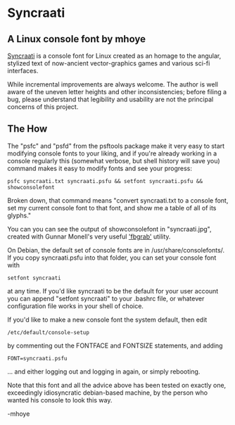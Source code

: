# Syncraati 

## A Linux console font by mhoye

[Syncraati](https://github.com/mhoye/syncraati) is a console 
font for Linux created as an homage to the angular, stylized text 
of now-ancient vector-graphics games and various sci-fi interfaces.

While incremental improvements are always welcome. The author is 
well aware of the uneven letter heights and other inconsistencies; before
filing a bug, please understand that legibility and usability are not
the principal concerns of this project.

## The How

The "psfc" and "psfd" from the psftools package make it very easy
to start modifying console fonts to your liking, and if you're already 
working in a console regularly this (somewhat verbose, but shell history 
will save you) command makes it easy to modify fonts and see your progress: 

    psfc syncraati.txt syncraati.psfu && setfont syncraati.psfu && showconsolefont

Broken down, that command means "convert syncraati.txt to a console font, 
set my current console font to that font, and show me a table of all
of its glyphs."

You can you can see the output of showconsolefont in "syncraati.jpg", 
created with Gunnar Monell's very useful ['fbgrab'](https://github.com/GunnerMonell/fbgrab) utility.

On Debian, the default set of console fonts are in /usr/share/consolefonts/.
If you copy syncraati.psfu into that folder, you can set your console font
with 

    setfont syncraati

at any time. If you'd like syncraati to be the default for your user account
you can append "setfont syncraati" to your .bashrc file, or whatever 
configuration file works in your shell of choice. 

If you'd like to make a new console font the system default, then edit
 
    /etc/default/console-setup

by commenting out the FONTFACE and FONTSIZE statements, and adding 

    FONT=syncraati.psfu

... and either logging out and logging in again, or simply rebooting.

Note that this font and all the advice above has been tested on exactly
one, exceedingly idiosyncratic debian-based machine, by the person who
wanted his console to look this way.  

-mhoye

